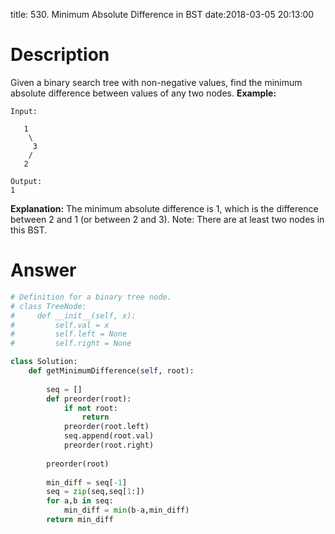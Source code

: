 title: 530. Minimum Absolute Difference in BST
date:2018-03-05 20:13:00

# Description
Given a binary search tree with non-negative values, find the minimum absolute difference between values of any two nodes.
**Example:**
```
Input:

   1
    \
     3
    /
   2

Output:
1
```
**Explanation:**
The minimum absolute difference is 1, which is the difference between 2 and 1 (or between 2 and 3).
Note: There are at least two nodes in this BST.


# Answer
```python
# Definition for a binary tree node.
# class TreeNode:
#     def __init__(self, x):
#         self.val = x
#         self.left = None
#         self.right = None

class Solution:
    def getMinimumDifference(self, root):
        
        seq = []
        def preorder(root):
            if not root:
                return 
            preorder(root.left)
            seq.append(root.val)
            preorder(root.right)
        
        preorder(root)
        
        min_diff = seq[-1]
        seq = zip(seq,seq[1:])
        for a,b in seq:
            min_diff = min(b-a,min_diff)
        return min_diff

```
